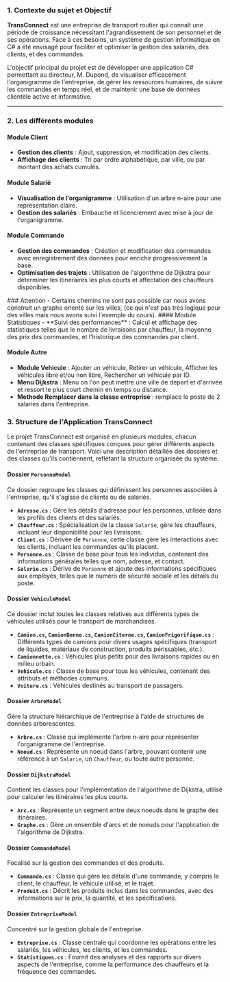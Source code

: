 ### 1. Contexte du sujet et Objectif

**TransConnect** est une entreprise de transport routier qui connaît une période de croissance nécessitant l'agrandissement de son personnel et de ses opérations. Face à ces besoins, un système de gestion informatique en C# a été envisagé pour faciliter et optimiser la gestion des salariés, des clients, et des commandes.

L'objectif principal du projet est de développer une application C# permettant au directeur, M. Dupond, de visualiser efficacement l'organigramme de l'entreprise, de gérer les ressources humaines, de suivre les commandes en temps réel, et de maintenir une base de données clientèle active et informative.

---

### 2. Les différents modules

#### Module Client
- **Gestion des clients** : Ajout, suppression, et modification des clients.
- **Affichage des clients** : Tri par ordre alphabétique, par ville, ou par montant des achats cumulés.

#### Module Salarié
- **Visualisation de l'organigramme** : Utilisation d'un arbre n-aire pour une représentation claire.
- **Gestion des salariés** : Embauche et licenciement avec mise à jour de l'organigramme.

#### Module Commande
- **Gestion des commandes** : Création et modification des commandes avec enregistrement des données pour enrichir progressivement la base.
- **Optimisation des trajets** : Utilisation de l'algorithme de Dijkstra pour déterminer les itinéraires les plus courts et affectation des chauffeurs disponibles. 
<div style="page-break-after: always;"></div> 
### Attention
- Certains chemins ne sont pas possible car nous avons construit un graphe orienté sur les villes, (ce qui n'est pas très logique pour des villes mais nous avons suivi l'exemple du cours).
#### Module Statistiques
- **Suivi des performances** : Calcul et affichage des statistiques telles que le nombre de livraisons par chauffeur, la moyenne des prix des commandes, et l'historique des commandes par client.

#### Module Autre
- **Module Vehicule** : Ajouter un véhicule, Retirer un véhicule, Afficher les véhicules libre et/ou non libre, Rechercher un véhicule par ID.
- **Menu Dijkstra** : Menu on l'on peut mettre une ville de depart et d'arrivée et ressort le plus court chemin en temps ou distance.
- **Methode Remplacer dans la classe entreprise** : remplace le poste de 2 salaries dans l'entreprise.

### 3. Structure de l'Application TransConnect

Le projet TransConnect est organisé en plusieurs modules, chacun contenant des classes spécifiques conçues pour gérer différents aspects de l'entreprise de transport. Voici une description détaillée des dossiers et des classes qu'ils contiennent, reflétant la structure organisée du système.

#### Dossier `PersonneModel`

Ce dossier regroupe les classes qui définissent les personnes associées à l'entreprise, qu'il s'agisse de clients ou de salariés.

- **`Adresse.cs`** : Gère les détails d'adresse pour les personnes, utilisée dans les profils des clients et des salariés.
- **`Chauffeur.cs`** : Spécialisation de la classe `Salarie`, gère les chauffeurs, incluant leur disponibilité pour les livraisons.
- **`Client.cs`** : Dérivée de `Personne`, cette classe gère les interactions avec les clients, incluant les commandes qu'ils placent.
- **`Personne.cs`** : Classe de base pour tous les individus, contenant des informations générales telles que nom, adresse, et contact.
- **`Salarie.cs`** : Dérive de `Personne` et ajoute des informations spécifiques aux employés, telles que le numéro de sécurité sociale et les détails du poste.

#### Dossier `VehiculeModel`

Ce dossier inclut toutes les classes relatives aux différents types de véhicules utilisés pour le transport de marchandises.

- **`Camion.cs`, `CamionBenne.cs`, `CamionCiterne.cs`, `CamionFrigorifique.cs`** : Différents types de camions pour divers usages spécifiques (transport de liquides, matériaux de construction, produits périssables, etc.).
- **`Camionnette.cs`** : Véhicules plus petits pour des livraisons rapides ou en milieu urbain.
- **`Vehicule.cs`** : Classe de base pour tous les véhicules, contenant des attributs et méthodes communs.
- **`Voiture.cs`** : Véhicules destinés au transport de passagers.

#### Dossier `ArbreModel`

Gère la structure hiérarchique de l'entreprise à l'aide de structures de données arborescentes.

- **`Arbre.cs`** : Classe qui implémente l'arbre n-aire pour représenter l'organigramme de l'entreprise.
- **`Noeud.cs`** : Représente un noeud dans l'arbre, pouvant contenir une référence à un `Salarie`, un `Chauffeur`, ou toute autre personne.

#### Dossier `DijkstraModel`

Contient les classes pour l'implémentation de l'algorithme de Dijkstra, utilisé pour calculer les itinéraires les plus courts.

- **`Arc.cs`** : Représente un segment entre deux noeuds dans le graphe des itinéraires.
- **`Graphe.cs`** : Gère un ensemble d'arcs et de noeuds pour l'application de l'algorithme de Dijkstra.

#### Dossier `CommandeModel`

Focalisé sur la gestion des commandes et des produits.

- **`Commande.cs`** : Classe qui gère les détails d'une commande, y compris le client, le chauffeur, le véhicule utilisé, et le trajet.
- **`Produit.cs`** : Décrit les produits inclus dans les commandes, avec des informations sur le prix, la quantité, et les spécifications.

#### Dossier `EntrepriseModel`

Concentré sur la gestion globale de l'entreprise.

- **`Entreprise.cs`** : Classe centrale qui coordonne les opérations entre les salariés, les véhicules, les clients, et les commandes.
- **`Statistiques.cs`** : Fournit des analyses et des rapports sur divers aspects de l'entreprise, comme la performance des chauffeurs et la fréquence des commandes.
